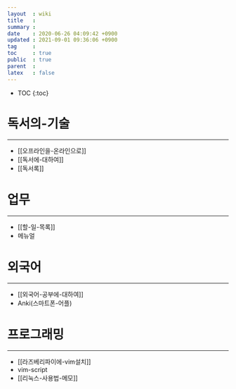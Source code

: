 ```yaml
---
layout  : wiki
title   : 
summary : 
date    : 2020-06-26 04:09:42 +0900
updated : 2021-09-01 09:36:06 +0900
tag     : 
toc     : true
public  : true
parent  : 
latex   : false
---
```


* TOC
{:toc}

# 독서의-기술
--------------
* [[오프라인을-온라인으로]]
* [[독서에-대하여]]
* [[독서록]]

# 업무
-----
* [[할-일-목록]]
* 메뉴얼

# 외국어
-------
* [[외국어-공부에-대하여]]
* Anki(스마트폰-어플)

# 프로그래밍
----------
* [[라즈베리파이에-vim설치]]
* vim-script
* [[리눅스-사용법-메모]]
